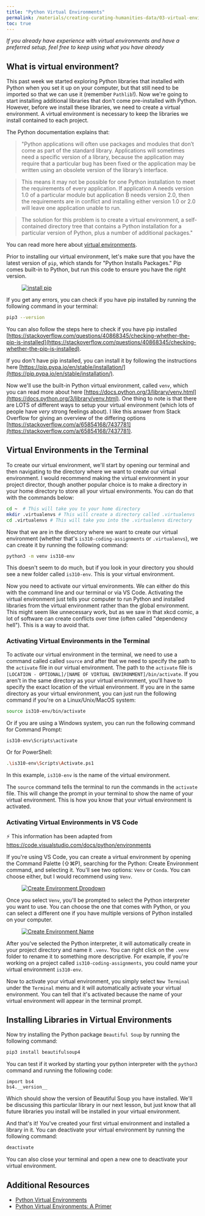 ```yaml
---
title: "Python Virtual Environments"
permalink: /materials/creating-curating-humanities-data/03-virtual-environments
toc: true
---
```


*If you already have experience with virtual environments and have a preferred setup, feel free to keep using what you have already*

## What is virtual environment?

This past week we started exploring Python libraries that installed with Python when you set it up on your computer, but that still need to be imported so that we can use it (remember `Pathlib`!). Now we're going to start installing additional libraries that don't come pre-installed with Python. However, before we install these libraries, we need to create a virtual environment. A virtual environment is necessary to keep the libraries we install contained to each project.

The Python documentation explains that: 

> "Python applications will often use packages and modules that don’t come as part of the standard library. Applications will sometimes need a specific version of a library, because the application may require that a particular bug has been fixed or the application may be written using an obsolete version of the library’s interface.

> This means it may not be possible for one Python installation to meet the requirements of every application. If application A needs version 1.0 of a particular module but application B needs version 2.0, then the requirements are in conflict and installing either version 1.0 or 2.0 will leave one application unable to run.

>The solution for this problem is to create a virtual environment, a self-contained directory tree that contains a Python installation for a particular version of Python, plus a number of additional packages." 

You can read more here about [virtual environments](https://docs.python.org/3/library/venv.html#venv-def).

Prior to installing our virtual environment, let's make sure that you have the latest version of `pip`, which stands for "Python Installs Packages." Pip comes built-in to Python, but run this code to ensure you have the right version.

<figure>
    <a href="{{site.baseurl}}/assets/images/install_pip.png">
        <img src="{{site.baseurl}}/assets/images/install_pip.png" alt="install pip" class="image-popup">
    </a>
</figure>


If you get any errors, you can check if you have pip installed by running the following command in your terminal:

```sh
pip3 --version
```

You can also follow the steps here to check if you have pip installed [https://stackoverflow.com/questions/40868345/checking-whether-the-pip-is-installed](https://stackoverflow.com/questions/40868345/checking-whether-the-pip-is-installed).

If you don't have pip installed, you can install it by following the instructions here [https://pip.pypa.io/en/stable/installation/](https://pip.pypa.io/en/stable/installation/).

Now we'll use the built-in Python virtual environment, called `venv`, which you can read more about here [https://docs.python.org/3/library/venv.html](https://docs.python.org/3/library/venv.html). One thing to note is that there are LOTS of different ways to setup your virtual environment (which lots of people have *very* strong feelings about). I like this answer from Stack Overflow for giving an overview of the differing options [https://stackoverflow.com/a/65854168/7437781](https://stackoverflow.com/a/65854168/7437781).

## Virtual Environments in the Terminal

To create our virtual environment, we'll start by opening our terminal and then navigating to the directory where we want to create our virtual environment. I would recommend making the virtual environment in your project director, though another popular choice is to make a directory in your home directory to store all your virtual environments. You can do that with the commands below:

```sh
cd ~  # This will take you to your home directory
mkdir .virtualenvs # This will create a directory called .virtualenvs
cd .virtualenvs # This will take you into the .virtualenvs directory
```

Now that we are in the directory where we want to create our virtual environment (whether that's `is310-coding-assignments` or `.virtualenvs`), we can create it by running the following command:

```sh
python3 -m venv is310-env
```

This doesn't seem to do much, but if you look in your directory you should see a new folder called `is310-env`. This is your virtual environment.

Now you need to activate our virtual environments. We can either do this with the command line and our terminal or via VS Code. Activating the virtual environment just tells your computer to run Python and installed libraries from the virtual environment rather than the global environment. This might seem like unnecessary work, but as we saw in that xkcd comic, a lot of software can create conflicts over time (often called "dependency hell"). This is a way to avoid that.

### Activating Virtual Environments in the Terminal

To activate our virtual environment in the terminal, we need to use a command called called `source` and after that we need to specify the path to the `activate` file in our virtual environment. The path to the `activate` file is `[LOCATION - OPTIONAL]/[NAME OF VIRTUAL ENVIRONMENT]/bin/activate`. If you aren't in the same directory as your virtual environment, you'll have to specify the exact location of the virtual environment. If you are in the same directory as your virtual environment, you can just run the following command if you're on a Linux/Unix/MacOS system:

```sh
source is310-env/bin/activate
```

Or if you are using a Windows system, you can run the following command for Command Prompt:

```sh
is310-env\Scripts\activate
```

Or for PowerShell:

```sh
.\is310-env\Scripts\Activate.ps1
```

In this example, `is310-env` is the name of the virtual environment.

The `source` command tells the terminal to run the commands in the `activate` file. This will change the prompt in your terminal to show the name of your virtual environment. This is how you know that your virtual environment is activated.


### Activating Virtual Environments in VS Code

<div class="notice--info">⚡️ This information has been adapted from <a href="https://code.visualstudio.com/docs/python/environments">https://code.visualstudio.com/docs/python/environments</a></div>

If you're using VS Code, you can create a virtual environment by opening the Command Palette (⇧⌘P), searching for the Python: Create Environment command, and selecting it. You'll see two options: `Venv` or `Conda`. You can choose either, but I would recommend using `Venv`.

<figure>
    <a href="https://code.visualstudio.com/assets/docs/python/environments/create_environment_dropdown.png">
        <img src="https://code.visualstudio.com/assets/docs/python/environments/create_environment_dropdown.png" alt="Create Environment Dropdown" class="image-popup">
    </a>
</figure>

Once you select `Venv`, you'll be prompted to select the Python interpreter you want to use. You can choose the one that comes with Python, or you can select a different one if you have multiple versions of Python installed on your computer.

<figure>
    <a href="https://code.visualstudio.com/assets/docs/python/environments/create_environment_name.png">
        <img src="https://code.visualstudio.com/assets/docs/python/environments/create_environment_name.png" alt="Create Environment Name" class="image-popup">
    </a>
</figure>

After you've selected the Python interpreter, it will automatically create in your project directory and name it `.venv`. You can right click on the `.venv` folder to rename it to something more descriptive.  For example, if you're working on a project called `is310-coding-assignments`, you could name your virtual environment `is310-env`.

Now to activate your virtual environment, you simply select `New Terminal` under the `Terminal` menu and it will automatically activate your virtual environment. You can tell that it's activated because the name of your virtual environment will appear in the terminal prompt.

## Installing Libraries in Virtual Environments

Now try installing the Python package `Beautiful Soup` by running the following command:

```sh
pip3 install beautifulsoup4
```

You can test if it worked by starting your python interpreter with the `python3` command and running the following code:

```shell
import bs4
bs4.__version__
```

Which should show the version of Beautiful Soup you have installed. We'll be discussing this particular library in our next lesson, but just know that all future libraries you install will be installed in your virtual environment.

And that's it! You've created your first virtual environment and installed a library in it. You can deactivate your virtual environment by running the following command:

```sh
deactivate
```

You can also close your terminal and open a new one to deactivate your virtual environment.

## Additional Resources

- [Python Virtual Environments](https://docs.python.org/3/library/venv.html)
- [Python Virtual Environments: A Primer](https://realpython.com/python-virtual-environments-a-primer/)


